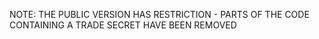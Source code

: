 NOTE: THE PUBLIC VERSION HAS RESTRICTION - PARTS OF THE CODE CONTAINING A TRADE SECRET HAVE BEEN REMOVED